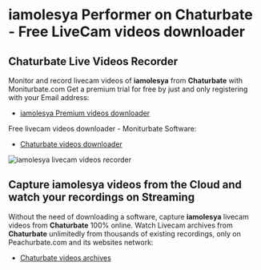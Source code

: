 # iamolesya Performer on Chaturbate - Free LiveCam videos downloader

## Chaturbate Live Videos Recorder

Monitor and record livecam videos of **iamolesya** from **Chaturbate** with Moniturbate.com
Get a premium trial for free by just and only registering with your Email address:
* [iamolesya Premium videos downloader](https://moniturbate.com/request-demo-licence-key.html)

Free livecam videos downloader - Moniturbate Software:
* [Chaturbate videos downloader](https://moniturbate.com/moniturbate-download-software.html)

![iamolesya livecam videos recorder](https://peachurnet.com/templates/moniturbate-software.png)


## Capture iamolesya videos from the Cloud and watch your recordings on Streaming

Without the need of downloading a software, capture **iamolesya** livecam videos from **Chaturbate** 100% online.
Watch Livecam archives from **Chaturbate** unlimitedly from thousands of existing recordings, only on Peachurbate.com and its websites network:
* [Chaturbate videos archives](https://peachurnet.com/)